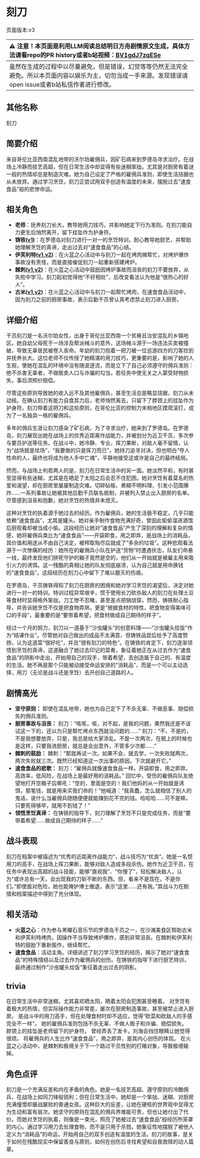 # 刻刀
页面版本:v3
 

| :warning: 注意！本页面是利用LLM阅读总结明日方舟剧情原文生成，具体方法请看repo的PR history或者b站视频：[BV1gdJ7zqESe](https://www.bilibili.com/video/BV1gdJ7zqESe/)         |
|:----------------------------|
| 虽然在生成的过程中以尽量避免，但是错误，幻觉等等仍然无法完全避免。所以本页面内容以娱乐为主，切勿当成一手来源。发现错误请open issue或者b站私信作者进行修改。|



## 其他名称
刻刀
## 简要介绍
来自哥伦比亚西南混乱地带的沃尔珀雇佣兵，因矿石病来到罗德岛寻求治疗。在战场上冷静而技艺高超，但在日常生活中却显得有些迷糊笨拙，尤其是对厨房有着谜一般的热情却总是制造灾难。她为自己设定了严格的雇佣兵准则，即使生活拮据也从未放弃。通过学习烹饪，刻刀正尝试用双手创造有温度的未来，摆脱过去“速食食品”般的悲惨命运。
## 相关角色
-   **老师**：抚养刻刀长大，教导她用刀技巧，并影响她定下行为准则。在刻刀能自力更生后悄然离开，留下挂坠作为护身符。
-   **铸铁([v1](../chars/char_333_sidero.md))**：在罗德岛对刻刀进行一对一的烹饪特训，耐心教导她厨艺，并帮助她理解烹饪的真谛，走出过去对“速食食品”的心结。
-   **伊芙利特([v1](../chars/char_134_ifrit.md),[v2](char_134_ifrit.md))**：在火蓝之心活动中与刻刀一起在烤肉摊帮忙，对烤炉爆炸事故没有责怪，而是直接催促刻刀一起重新搭建烤炉。
-   **棘刺([v1](../chars/char_293_thorns.md),[v2](char_293_thorns.md))**：在火蓝之心活动中鼓励因烤炉事故而沮丧的刻刀不要放弃，从失败中学习。刻刀起初觉得他“不好相处”，后改变看法认为他是“很热心的好人”。
-   **古米([v1](../chars/char_196_sunbr.md),[v2](char_196_sunbr.md))**：在火蓝之心活动中与刻刀一起帮忙烤肉，在速食食品活动中，因为刻刀之前的厨房事故，表示后勤干员曾认真考虑禁止刻刀进入厨房。
## 详细介绍
干员刻刀是一名沃尔珀女性，出身于哥伦比亚西南一个贫瘠且治安混乱的乡镇地区。她自幼父母死于一场涉及帮派械斗的意外，这场械斗源于一场违法买卖被撞破，导致无辜居民被卷入丧命。年幼的刻刀抱着一把刀被一位巡游四方的刀客捡到并抚养长大。这位老师不仅传授了她精湛的用刀技巧，更重要的是，影响了她的人生观，使她在混乱的环境中没有随波逐流，而是立下了自己必须遵守的佣兵准则：绝不杀害无辜者，不做贩卖人口与诈骗的勾当，若任务中使无关之人蒙受财物损失，事后须照价赔偿。

尽管这些原则导致她的收入远不及其他雇佣兵，甚至生活总是略显拮据，刻刀从未动摇。在确认刻刀有能力自食其力后，老师悄然离去，只留下了脖颈上的挂坠作为护身符。刻刀带着这把刀和这些原则，在哥伦比亚的控制力末梢地区摸爬滚打，成为了一名独具一格的雇佣兵。

多年的佣兵生涯让刻刀感染了矿石病，为了寻求治疗，她来到了罗德岛。在罗德岛，刻刀展现出她在战场上的优秀近距离作战能力，并被划分为近卫干员，多次参与要员护送等任务。在战斗中，她冷静、专业，挥刀果断，对敌人毫不留情，认为“战场就是坟场”，“我要做的只是挥刀而已”。她持刀追寻对决，但也明白“夺人性命的人，最终也将成为他人手中亡魂”，平静地接受这或许是自己的最终结局。

然而，与战场上判若两人的是，刻刀在日常生活中的另一面。她淡然平和，有时甚至显得有些迷糊，尤其是在晒足了太阳之后会忍不住犯困。她对烹饪有着莫名的热爱和渴望，却在厨房里屡屡制造灾难。切碎砧板、煮糊不明料理、引发小范围爆炸……一系列事故让她被其他后勤干员联名抵制，并被列入禁止出入厨房的名单。尽管感到沮丧和抱歉，她对烹饪的热情并未熄灭。

这种对烹饪的执着源于她过去的经历。作为雇佣兵，她的生活极不稳定，几乎只能依赖“速食食品”，尤其是罐头。她对亲手制作食物充满好奇，曾因此偷偷溜进酒馆后厨观看却被当成小偷。这段经历让她对“速食食品”产生了深刻的理解和复杂的情感，她将雇佣兵类比为“速食食品”——开袋即食，用之即弃，是战场上的消耗品，其价值和用途从不由自己决定，被榨取殆尽后就成了“多余的垃圾”。这种悲观看法源于一次惨痛的经历：她所在的雇佣兵小队在护送“货物”时遭遇伏击，队友们命悬一线，最终发现他们拼死守护的箱子竟然是空的，他们从一开始就是被雇主用来吸引火力的诱饵。这一残酷的真相让她的队友彻底崩溃，认为自己就是用命换钱的“速食食品”。这段经历在刻刀心中留下了难以磨灭的伤痕。

在罗德岛，干员铸铁得知了刻刀在厨房的困境和她对学习烹饪的渴望后，决定对她进行一对一的特训。特训过程异常艰辛，惯于使用长刀砍杀敌人的刻刀在处理土豆等食材时显得格外笨拙，刀工惨不忍睹，甚至差点把锅烧穿。然而，铸铁耐心指导，并告诉她烹饪不仅是把食物弄熟，更是“根据食材的特性，把食物变得美味可口的手段”，最重要的是“要带着希望，把食材做成自己期待的样子”。

经过一个月的努力，刻刀以一道基于“沙虫罐头”的创意料理——“沙虫罐头烩饭”作为“结课作业”。尽管她对自己做出的成品不太满意，但铸铁品尝后给予了高度赞扬，认为这道菜“很好吃”，并且“很有刻刀的特色”。在铸铁的肯定下，刻刀逐渐领悟到烹饪的真谛，这道融合了她过去印记的菜肴，象征着她正在从过去作为“速食食品”的阴影中走出，开始用自己的双手，带着希望，去创造属于自己的、有温度的生活。她不再是那个只能被动接受命运安排的“消耗品”，而是一个可以主动选择，用刀（无论是战斗还是烹饪）去开创自己道路的人。
## 剧情高光
*   **坚守原则：** 即使在混乱地带，她也为自己定下了不杀无辜、不做恶事、赔偿损失的佣兵准则。
*   **厨房事故与沮丧：**
    刻刀：“咳咳，咳，对不起，是我的问题，果然我还是不该试这一下的，还以为只是帮忙烤点东西就没问题的......”
    刻刀：“不、不是的，不是我想要放弃，只是，我总是给大家添乱。不是一次两次，在舰上的时候也是这样，只要我进厨房，就总是会出意外，不管多少次都......”
*   **棘刺的鼓励：**
    棘刺：“那就再试一次。如果不会，就去学，一次失败就两次，两次失败就三次。既然已经知道这一次出事的原因，下次就避开它。”
*   **速食食品的悲歌：**
    刻刀：“雇佣兵就像速食食品一样。开袋即食，用之即弃。高效率，低风险，在战场上是最好用的消耗品。”
    回忆中，受伤的雇佣兵队友绝望地打开空箱子后嘶吼：“空的，里面是空的！我们他妈的从一开始就是诱饵，那笔钱，就是用来买我们命的！”他喊道：“我真蠢，怎么就相信了别人的鬼话，说什么当雇佣兵随随便便就能赚到花不完的钱。哈哈哈......可不是嘛，只要死得够早，就用不到钱了！”
*   **领悟烹饪真谛：** 在铸铁的指导下，刻刀理解了烹饪不只是完成任务，而是“要带着希望......做成自己期待的样子......”
## 战斗表现
刻刀在档案中被描述为“优秀的近距离作战能力”，战斗技巧为“优良”。她是一名惯用刀的高手，在战场上挥刀果断，能够对敌人造成多段杀伤。她作为近卫干员，在任务中表现出高超的战斗技能，能够“直视我”、“你慢了”，轻松解决敌人，认为“或许总有一天，会出现我的刀斩不断的东西。但，看来不是现在，不是你们。”即使面对危险，她也能掩护博士撤退，表示“这里......还有我。”其战斗力在剧情和档案描述中得到了充分体现。
## 相关活动
-   **火蓝之心**：作为参与黑曜石音乐节的罗德岛干员之一，在沙滩美食区帮助古米和伊芙利特烤肉，因操作不当导致烤炉爆炸，感到非常沮丧。在棘刺和伊芙利特的鼓励下重新振作，继续帮忙。
-   **速食食品**：活动主角。详细讲述了刻刀学习烹饪的经历，揭示了她对“速食食品”的特殊情结以及过去作为雇佣兵的创伤。在铸铁的指导下进行厨艺特训，最终通过制作“沙虫罐头烩饭”象征着走出过去的阴影。
## trivia
在日常生活中非常迷糊，尤其喜欢晒太阳，晒着太阳会犯困甚至睡着。
对烹饪有着极大的热情，但实际操作能力非常差，屡次在厨房制造事故，甚至被禁止进入厨房。
是战斗中的用刀高手，但在处理食材时却不适应，觉得“砍菜和砍敌人的手感完全不一样”。
她的雇佣兵准则包括不杀无辜、不做人贩子和诈骗、赔偿损失。
脖颈上的挂坠是老师留下的护身符。
曾经弄丢了发卡，刘海会挡住眼睛让她觉得很烦。
将雇佣兵的人生比作“速食食品”，用之即弃，是其内心创伤的体现。
在火蓝之心活动中，是棘刺和极境关于下一个路过干员性别的打赌对象，导致极境输掉。
## 角色点评
刻刀是一个充满反差和内在矛盾的角色。她是一名技艺高超、遵守原则的冷酷佣兵，在战场上如同刀锋般锐利；但在日常生活中，她却是一个笨拙、迷糊、对厨房充满憧憬却屡战屡败的普通女孩。这种巨大的反差，让她在硬核的世界观中显得尤为生动和富有层次。她坚守的原则在混乱的佣兵界难能可贵，但也让她付出了代价。而她对烹饪的执着，则像是一束光，照亮了她被过去“速食食品”般经历所笼罩的内心。通过学习用刀去处理食物，而不是只用于杀戮，她象征性地摆脱了被他人定义为“消耗品”的命运，开始用自己的双手创造有温度的生活。刻刀的故事，是关于如何在残酷现实中保留善良与原则，如何在创伤后寻找希望和自我救赎的动人篇章。